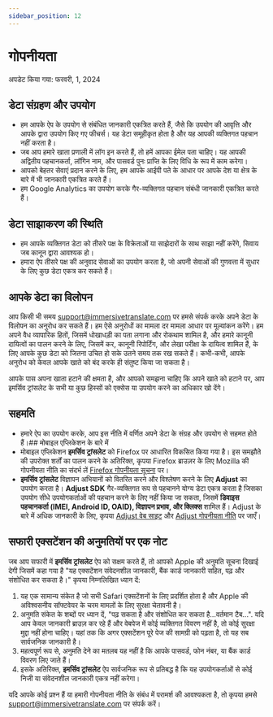 ```yaml
---
sidebar_position: 12
---
```


# गोपनीयता

अपडेट किया गया: फरवरी, 1, 2024

## डेटा संग्रहण और उपयोग

- हम आपके ऐप के उपयोग से संबंधित जानकारी एकत्रित करते हैं, जैसे कि उपयोग की आवृत्ति और आपके द्वारा उपयोग किए गए फीचर्स। यह डेटा समूहीकृत होता है और यह आपकी व्यक्तिगत पहचान नहीं करता है।
- जब आप हमारे खाता प्रणाली में लॉग इन करते हैं, तो हमें आपका ईमेल पता चाहिए। यह आपकी अद्वितीय पहचानकर्ता, लॉगिन नाम, और पासवर्ड पुनः प्राप्ति के लिए विधि के रूप में काम करेगा।
- आपको बेहतर सेवाएं प्रदान करने के लिए, हम आपके आईपी पते के आधार पर आपके देश या क्षेत्र के बारे में भी जानकारी एकत्रित करते हैं।
- हम Google Analytics का उपयोग करके गैर-व्यक्तिगत पहचान संबंधी जानकारी एकत्रित करते हैं।

## डेटा साझाकरण की स्थिति

- हम आपके व्यक्तिगत डेटा को तीसरे पक्ष के विक्रेताओं या साझेदारों के साथ साझा नहीं करेंगे, सिवाय जब कानून द्वारा आवश्यक हो।
- हमारा ऐप तीसरे पक्ष की अनुवाद सेवाओं का उपयोग करता है, जो अपनी सेवाओं की गुणवत्ता में सुधार के लिए कुछ डेटा एकत्र कर सकते हैं।

## आपके डेटा का विलोपन

आप किसी भी समय support@immersivetranslate.com पर हमसे संपर्क करके अपने डेटा के विलोपन का अनुरोध कर सकते हैं। हम ऐसे अनुरोधों का मामला दर मामला आधार पर मूल्यांकन करेंगे। हम अपने वैध व्यापारिक हितों, जिसमें धोखाधड़ी का पता लगाना और रोकथाम शामिल है, और हमारे कानूनी दायित्वों का पालन करने के लिए, जिसमें कर, कानूनी रिपोर्टिंग, और लेखा परीक्षा के दायित्व शामिल हैं, के लिए आपके कुछ डेटा को जितना उचित हो सके उतने समय तक रख सकते हैं। कभी-कभी, आपके अनुरोध को केवल आपके खाते को बंद करके ही संतुष्ट किया जा सकता है।

आपके पास अपना खाता हटाने की क्षमता है, और आपको समझना चाहिए कि अपने खाते को हटाने पर, आप इमर्सिव ट्रांसलेट के सभी या कुछ हिस्सों को एक्सेस या उपयोग करने का अधिकार खो देंगे।

## सहमति

- हमारे ऐप का उपयोग करके, आप इस नीति में वर्णित अपने डेटा के संग्रह और उपयोग से सहमत होते हैं।## मोबाइल एप्लिकेशन के बारे में
- मोबाइल एप्लिकेशन **इमर्सिव ट्रांसलेट** को Firefox पर आधारित विकसित किया गया है। इस समझौते की उपरोक्त शर्तों का पालन करने के अतिरिक्त, कृपया Firefox ब्राउज़र के लिए Mozilla की गोपनीयता नीति का संदर्भ लें [Firefox गोपनीयता सूचना](https://www.mozilla.org/privacy/firefox/) पर।
- **इमर्सिव ट्रांसलेट** विज्ञापन अभियानों को वितरित करने और विश्लेषण करने के लिए **Adjust** का उपयोग करता है। **Adjust SDK** गैर-व्यक्तिगत रूप से पहचानने योग्य डेटा एकत्र करता है जिसका उपयोग सीधे उपयोगकर्ताओं की पहचान करने के लिए नहीं किया जा सकता, जिसमें **डिवाइस पहचानकर्ता (IMEI, Android ID, OAID), विज्ञापन प्रभाव, और क्लिक्स** शामिल हैं। Adjust के बारे में अधिक जानकारी के लिए, कृपया [Adjust वेब साइट](https://www.adjust.com/) और [Adjust गोपनीयता नीति](https://www.adjust.com/terms/privacy-policy/) पर जाएँ।

## सफारी एक्सटेंशन की अनुमतियों पर एक नोट

जब आप सफारी में **इमर्सिव ट्रांसलेट** ऐप को सक्षम करते हैं, तो आपको Apple की अनुमति सूचना दिखाई देगी जिसमें कहा गया है "यह एक्सटेंशन संवेदनशील जानकारी, बैंक कार्ड जानकारी सहित, पढ़ और संशोधित कर सकता है।"
कृपया निम्नलिखित ध्यान दें:

1. यह एक सामान्य संकेत है जो सभी Safari एक्सटेंशनों के लिए प्रदर्शित होता है और Apple की अविश्वसनीय सॉफ्टवेयर के चरम मामलों के लिए सुरक्षा चेतावनी है।
2. अनुमति संकेत के शब्दों पर ध्यान दें, "पढ़ सकता है और संशोधित कर सकता है...वर्तमान टैब...". यदि आप केवल जानकारी ब्राउज़ कर रहे हैं और वेबपेज में कोई व्यक्तिगत विवरण नहीं है, तो कोई सुरक्षा मुद्दा नहीं होना चाहिए। यहां तक कि अगर एक्सटेंशन पूरे पेज की सामग्री को पढ़ता है, तो यह सब सार्वजनिक जानकारी है।
3. महत्वपूर्ण रूप से, अनुमति देने का मतलब यह नहीं है कि आपके पासवर्ड, फोन नंबर, या बैंक कार्ड विवरण लिए जाते हैं।
4. इसके अतिरिक्त, **इमर्सिव ट्रांसलेट** ऐप सार्वजनिक रूप से प्रतिबद्ध है कि यह उपयोगकर्ताओं से कोई निजी या संवेदनशील जानकारी एकत्र नहीं करेगा।

यदि आपके कोई प्रश्न हैं या हमारी गोपनीयता नीति के संबंध में परामर्श की आवश्यकता है, तो कृपया हमसे support@immersivetranslate.com पर संपर्क करें।
